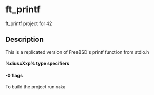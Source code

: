 # ft_printf
ft_printf project for 42

## Description

This is a replicated version of FreeBSD's printf function from stdio.h

#### %diuscXxp% type specifiers 
#### -0 flags

To build the project run ```make```
